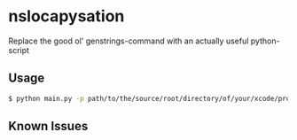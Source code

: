 nslocapysation
============

Replace the good ol' genstrings-command with an actually useful python-script

Usage
---

```sh
$ python main.py -p path/to/the/source/root/directory/of/your/xcode/project
```

Known Issues
---